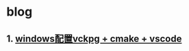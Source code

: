 # blog
## 1. [windows配置vckpg + cmake + vscode](https://github.com/the-darkin-blade/blog/blob/main/windows%E9%85%8D%E7%BD%AEvckpg%20%2B%20cmake%20%2B%20vscode.md)
